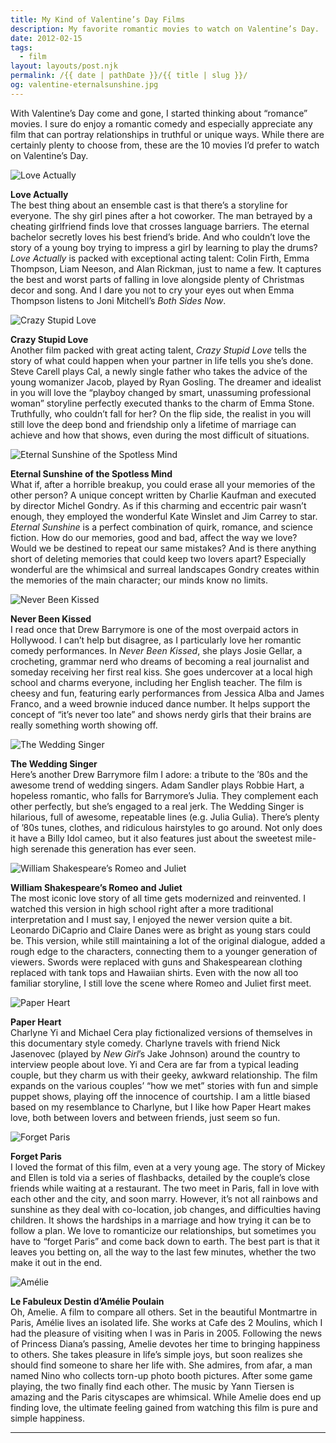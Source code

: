 ```yaml
---
title: My Kind of Valentine’s Day Films
description: My favorite romantic movies to watch on Valentine’s Day.
date: 2012-02-15
tags: 
  - film
layout: layouts/post.njk
permalink: /{{ date | pathDate }}/{{ title | slug }}/
og: valentine-eternalsunshine.jpg
---
```


With Valentine’s Day come and gone, I started thinking about “romance” movies. I sure do enjoy a romantic comedy and especially appreciate any film that can portray relationships in truthful or unique ways. While there are certainly plenty to choose from, these are the 10 movies I’d prefer to watch on Valentine’s Day.

![Love Actually](/img/valentine-loveactually.jpg)

**Love Actually**  
The best thing about an ensemble cast is that there’s a storyline for everyone. The shy girl pines after a hot coworker. The man betrayed by a cheating girlfriend finds love that crosses language barriers. The eternal bachelor secretly loves his best friend’s bride. And who couldn’t love the story of a young boy trying to impress a girl by learning to play the drums? _Love Actually_ is packed with exceptional acting talent: Colin Firth, Emma Thompson, Liam Neeson, and Alan Rickman, just to name a few. It captures the best and worst parts of falling in love alongside plenty of Christmas decor and song. And I dare you not to cry your eyes out when Emma Thompson listens to Joni Mitchell’s _Both Sides Now_.

![Crazy Stupid Love](/img/valentine-crazystupidlove.jpg)

**Crazy Stupid Love**  
Another film packed with great acting talent, _Crazy Stupid Love_ tells the story of what could happen when your partner in life tells you she’s done. Steve Carell plays Cal, a newly single father who takes the advice of the young womanizer Jacob, played by Ryan Gosling. The dreamer and idealist in you will love the “playboy changed by smart, unassuming professional woman” storyline perfectly executed thanks to the charm of Emma Stone. Truthfully, who couldn’t fall for her? On the flip side, the realist in you will still love the deep bond and friendship only a lifetime of marriage can achieve and how that shows, even during the most difficult of situations.

![Eternal Sunshine of the Spotless Mind](/img/valentine-eternalsunshine.jpg)

**Eternal Sunshine of the Spotless Mind**  
What if, after a horrible breakup, you could erase all your memories of the other person? A unique concept written by Charlie Kaufman and executed by director Michel Gondry. As if this charming and eccentric pair wasn’t enough, they employed the wonderful Kate Winslet and Jim Carrey to star. _Eternal Sunshine_ is a perfect combination of quirk, romance, and science fiction. How do our memories, good and bad, affect the way we love? Would we be destined to repeat our same mistakes? And is there anything short of deleting memories that could keep two lovers apart? Especially wonderful are the whimsical and surreal landscapes Gondry creates within the memories of the main character; our minds know no limits.

![Never Been Kissed](/img/valentine-neverbeenkissed.jpg)

**Never Been Kissed**  
I read once that Drew Barrymore is one of the most overpaid actors in Hollywood. I can’t help but disagree, as I particularly love her romantic comedy performances. In _Never Been Kissed_, she plays Josie Gellar, a crocheting, grammar nerd who dreams of becoming a real journalist and someday receiving her first real kiss. She goes undercover at a local high school and charms everyone, including her English teacher. The film is cheesy and fun, featuring early performances from Jessica Alba and James Franco, and a weed brownie induced dance number. It helps support the concept of “it’s never too late” and shows nerdy girls that their brains are really something worth showing off.

![The Wedding Singer](/img/valentine-weddingsinger.jpg)

**The Wedding Singer**  
Here’s another Drew Barrymore film I adore: a tribute to the ’80s and the awesome trend of wedding singers. Adam Sandler plays Robbie Hart, a hopeless romantic, who falls for Barrymore’s Julia. They complement each other perfectly, but she’s engaged to a real jerk. The Wedding Singer is hilarious, full of awesome, repeatable lines (e.g. Julia Gulia). There’s plenty of ’80s tunes, clothes, and ridiculous hairstyles to go around. Not only does it have a Billy Idol cameo, but it also features just about the sweetest mile-high serenade this generation has ever seen.

![William Shakespeare’s Romeo and Juliet](/img/valentine-romeoandjuliet.jpg)

**William Shakespeare’s Romeo and Juliet**  
The most iconic love story of all time gets modernized and reinvented. I watched this version in high school right after a more traditional interpretation and I must say, I enjoyed the newer version quite a bit. Leonardo DiCaprio and Claire Danes were as bright as young stars could be. This version, while still maintaining a lot of the original dialogue, added a rough edge to the characters, connecting them to a younger generation of viewers. Swords were replaced with guns and Shakespearean clothing replaced with tank tops and Hawaiian shirts. Even with the now all too familiar storyline, I still love the scene where Romeo and Juliet first meet.

![Paper Heart](/img/valentine-paperheart.jpg)

**Paper Heart**  
Charlyne Yi and Michael Cera play fictionalized versions of themselves in this documentary style comedy. Charlyne travels with friend Nick Jasenovec (played by _New Girl_’s Jake Johnson) around the country to interview people about love. Yi and Cera are far from a typical leading couple, but they charm us with their geeky, awkward relationship. The film expands on the various couples’ “how we met” stories with fun and simple puppet shows, playing off the innocence of courtship. I am a little biased based on my resemblance to Charlyne, but I like how Paper Heart makes love, both between lovers and between friends, just seem so fun.

![Forget Paris](/img/valentine-forgetparis.jpg)

**Forget Paris**  
I loved the format of this film, even at a very young age. The story of Mickey and Ellen is told via a series of flashbacks, detailed by the couple’s close friends while waiting at a restaurant. The two meet in Paris, fall in love with each other and the city, and soon marry. However, it’s not all rainbows and sunshine as they deal with co-location, job changes, and difficulties having children. It shows the hardships in a marriage and how trying it can be to follow a plan. We love to romanticize our relationships, but sometimes you have to “forget Paris” and come back down to earth. The best part is that it leaves you betting on, all the way to the last few minutes, whether the two make it out in the end.

![Amélie](/img/valentine-amelie.jpg)

**Le Fabuleux Destin d’Amélie Poulain**  
Oh, Amelie. A film to compare all others. Set in the beautiful Montmartre in Paris, Amélie lives an isolated life. She works at Cafe des 2 Moulins, which I had the pleasure of visiting when I was in Paris in 2005. Following the news of Princess Diana’s passing, Amelie devotes her time to bringing happiness to others. She takes pleasure in life’s simple joys, but soon realizes she should find someone to share her life with. She admires, from afar, a man named Nino who collects torn-up photo booth pictures. After some game playing, the two finally find each other. The music by Yann Tiersen is amazing and the Paris cityscapes are whimsical. While Amelie does end up finding love, the ultimate feeling gained from watching this film is pure and simple happiness.

---
